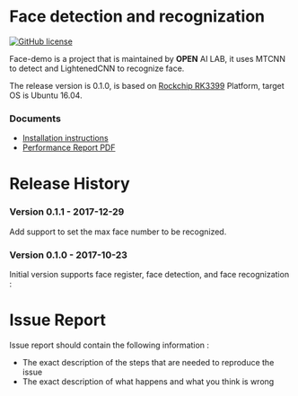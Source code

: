 # Face detection and recognization
[![GitHub license](http://dmlc.github.io/img/apache2.svg)](./LICENSE)

Face-demo is a project that is maintained by **OPEN** AI LAB, it uses MTCNN to detect and LightenedCNN to recognize face. 

The release version is 0.1.0, is based on [Rockchip RK3399](http://www.rock-chips.com/plus/3399.html) Platform, target OS is Ubuntu 16.04.

### Documents
* [Installation instructions](installation.md)
* [Performance Report PDF](performance_report.pdf)


# Release History

### Version 0.1.1 - 2017-12-29 
   
  Add support to set the max face number to be recognized.

### Version 0.1.0 - 2017-10-23 
   
  Initial version supports face register, face detection, and face recognization : 

# Issue Report
Issue report should contain the following information :

*  The exact description of the steps that are needed to reproduce the issue 
* The exact description of what happens and what you think is wrong 

  
